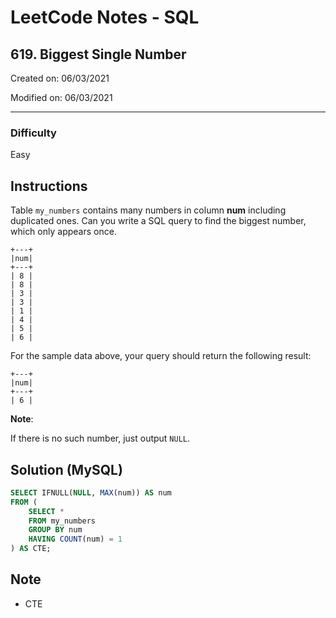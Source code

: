 # LeetCode Notes - SQL

## 619. Biggest Single Number

Created on: 06/03/2021

Modified on: 06/03/2021

---

### Difficulty

Easy

## Instructions

Table `my_numbers` contains many numbers in column **num** including duplicated 
ones. Can you write a SQL query to find the biggest number, which only appears 
once.

```
+---+
|num|
+---+
| 8 |
| 8 |
| 3 |
| 3 |
| 1 |
| 4 |
| 5 |
| 6 |
```

For the sample data above, your query should return the following result:

```
+---+
|num|
+---+
| 6 |
```

**Note**:

If there is no such number, just output `NULL`.

## Solution (MySQL)

``` sql
SELECT IFNULL(NULL, MAX(num)) AS num
FROM (
    SELECT *
    FROM my_numbers
    GROUP BY num
    HAVING COUNT(num) = 1
) AS CTE;
```

## Note

- CTE